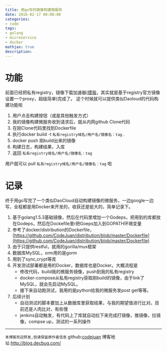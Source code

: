 ```yaml
---
title: 用go写的镜像构建微服务
date: 2016-02-17 00:00:00
categories:
- code
tags: 
- golang
- microservice
- docker
mathjax: true
description: 
---
```


# 功能
前面已经把私有registry，镜像下载加速器([摸我](http://docs.alauda.cn/feature/accelerator.html)，其实就是基于registry官方镜像设置一个proxy，超级简单)完成了。
这个时候就可以提供类似Daoloud的代码构建功能啦
1. 用户点击构建按钮（或是其他触发方式）
2. 我的镜像构建微服务收到请求后，就从内网github Clone代码
3. 在刚Clone代码里找到Dockerfile
4. 执行docker build -t `私有registry域名/用户名/镜像名：tag` .
5. docker push 刚build出来的镜像
6. 构建日志，构建结果，入库
7. 返回 `私有registry域名/用户名/镜像名：tag`

用户就可以 pull `私有registry域名/用户名/镜像名：tag` 啦
<!--more-->

# 记录
终于用go写完了一个类似DaoCloud自动构建镜像的微服务，一边google一边写，全程都是用Docker来开发的，收获还是挺大的，简单记录下。
1. 基于golang1.5.3基础镜像，然后在代码里增加一个Godeps，把用到的库都放在Godeps，然后在Dockefile里r把Goeps加入到GOPATH环境变量
1. 参考了docker/distribution的Dockerfile，[https://github.com/CodeJuan/distribution/blob/master/Dockerfile](https://github.com/CodeJuan/distribution/blob/master/Dockerfile)
1. 由于只提供restful，就用的gorilla/mux框架
1. 数据库MySQL，orm用的是gorm
1. 用到了sync,crypt等库
1. 开发测试部署都是用的Docker，数据库也是Docker。大概流程是
    - 修改代码，build我的微服务镜像，push到我的私有registry
    - docker-compose从私有registry获取刚build的镜像，由于link了MySQL，就会先启动MySQL。
    - 接下来自动跑测试，我用的是python给我的微服务发post get等等。
1. 后续计划
    - 自动测试的脚本要加上从数据库里获取结果，与我的期望值进行比对。目前还是人肉比对，有些慢
    - jenkins自动触发，有代码上了库就自动拉下来完成打镜像，推镜像，拉镜像，compse up，测试的一系列操作





----------------------------

`本博客欢迎转发,但请保留原作者信息`
github:[codejuan](https://github.com/CodeJuan)
博客地址:http://blog.decbug.com/

